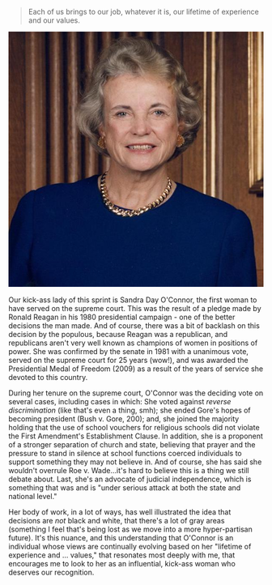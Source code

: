 > Each of us brings to our job, whatever it is, our lifetime of experience and our values.

![Sandra Day O'Connor](./oconnor.jpg)

Our kick-ass lady of this sprint is Sandra Day O'Connor, the first woman to have served on the supreme court.  This was the result of a pledge made by Ronald Reagan in his 1980 presidential campaign - one of the better decisions the man made. And of course, there was a bit of backlash on this decision by the populous, because Reagan was a republican, and republicans aren't very well known as champions of women in positions of power. She was confirmed by the senate in 1981 with a unanimous vote, served on the supreme court for 25 years (wow!), and was awarded the Presidential Medal of Freedom (2009) as a result of the years of service she devoted to this country.

During her tenure on the supreme court, O'Connor was the deciding vote on several cases, including cases in which: She voted against _reverse discrimination_ (like that's even a thing, smh); she ended Gore's hopes of becoming president (Bush v. Gore, 200); and, she joined the majority holding that the use of school vouchers for religious schools did not violate the First Amendment's Establishment Clause. In addition, she is a proponent of a stronger separation of church and state, believing that prayer and the pressure to stand in silence at school functions coerced individuals to support something they may not believe in. And of course, she has said she wouldn't overrule Roe v. Wade...it's hard to believe this is a thing we still debate about. Last, she's an advocate of judicial independence, which is something that was and is "under serious attack at both the state and national level."

Her body of work, in a lot of ways, has well illustrated the idea that decisions are _not_ black and white, that there's a lot of gray areas (something I feel that's being lost as we move into a more hyper-partisan future). It's this nuance, and this understanding that O'Connor is an individual whose views are continually evolving based on her "lifetime of experience and ... values," that resonates most deeply with me, that encourages me to look to her as an influential, kick-ass woman who deserves our recognition.
